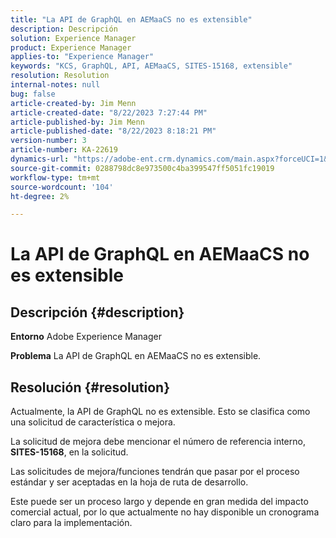 ```yaml
---
title: "La API de GraphQL en AEMaaCS no es extensible"
description: Descripción
solution: Experience Manager
product: Experience Manager
applies-to: "Experience Manager"
keywords: "KCS, GraphQL, API, AEMaaCS, SITES-15168, extensible"
resolution: Resolution
internal-notes: null
bug: false
article-created-by: Jim Menn
article-created-date: "8/22/2023 7:27:44 PM"
article-published-by: Jim Menn
article-published-date: "8/22/2023 8:18:21 PM"
version-number: 3
article-number: KA-22619
dynamics-url: "https://adobe-ent.crm.dynamics.com/main.aspx?forceUCI=1&pagetype=entityrecord&etn=knowledgearticle&id=005edef5-2141-ee11-bdf3-6045bd006239"
source-git-commit: 0288798dc8e973500c4ba399547ff5051fc19019
workflow-type: tm+mt
source-wordcount: '104'
ht-degree: 2%

---
```


# La API de GraphQL en AEMaaCS no es extensible

## Descripción {#description}


<b>Entorno</b>
Adobe Experience Manager

<b>Problema</b>
La API de GraphQL en AEMaaCS no es extensible.


## Resolución {#resolution}


Actualmente, la API de GraphQL no es extensible. Esto se clasifica como una solicitud de característica o mejora.

La solicitud de mejora debe mencionar el número de referencia interno, <b>SITES-15168</b>, en la solicitud.

Las solicitudes de mejora/funciones tendrán que pasar por el proceso estándar y ser aceptadas en la hoja de ruta de desarrollo.

Este puede ser un proceso largo y depende en gran medida del impacto comercial actual, por lo que actualmente no hay disponible un cronograma claro para la implementación.
